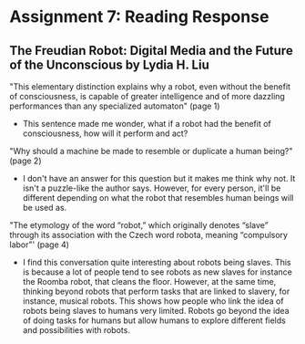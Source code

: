 # Assignment 7: Reading Response

## The Freudian Robot: Digital Media and the Future of the Unconscious by Lydia H. Liu 

"This elementary distinction explains why a robot, even without the benefit of consciousness, is capable of greater intelligence and of more dazzling performances than any specialized automaton" (page 1)

- This sentence made me wonder, what if a robot had the benefit of consciousness, how will it perform and act?

"Why should a machine be made to resemble or duplicate a human being?" (page 2)

- I don't have an answer for this question but it makes me think why not. It isn't a puzzle-like the author says. However, for every person, it'll be different depending on what the robot that resembles human beings will be used as.

"The etymology of the word “robot,” which originally denotes “slave” through its association with the Czech word robota, meaning “compulsory labor"' (page 4)

- I find this conversation quite interesting about robots being slaves. This is because a lot of people tend to see robots as new slaves for instance the Roomba robot, that cleans the floor. However, at the same time, thinking beyond robots that perform tasks that are linked to slavery, for instance, musical robots. This shows how people who link the idea of robots being slaves to humans very limited. Robots go beyond the idea of doing tasks for humans but allow humans to explore different fields and possibilities with robots.
